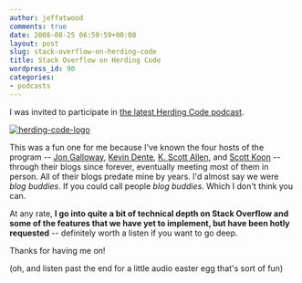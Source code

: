```yaml
---
author: jeffatwood
comments: true
date: 2008-08-25 06:59:59+00:00
layout: post
slug: stack-overflow-on-herding-code
title: Stack Overflow on Herding Code
wordpress_id: 90
categories:
- podcasts
---
```



I was invited to participate in [the latest Herding Code podcast](http://herdingcode.com/?p=36). 



[![herding-code-logo](http://blog.stackoverflow.com/wp-content/uploads/herding-code-logo.png)](http://herdingcode.com/?p=36)



This was a fun one for me because I've known the four hosts of the program -- [Jon Galloway](http://weblogs.asp.net/jgalloway), [Kevin Dente](http://weblogs.asp.net/kdente), [K. Scott Allen](http://odetocode.com/), and [Scott Koon](http://lazycoder.com/) -- through their blogs since forever, eventually meeting most of them in person. All of their blogs predate mine by years. I'd almost say we were _blog buddies_. If you could call people _blog buddies_. Which I don't think you can.



At any rate, **I go into quite a bit of technical depth on Stack Overflow and some of the features that we have yet to implement, but have been hotly requested** -- definitely worth a listen if you want to go deep.



Thanks for having me on!



(oh, and listen past the end for a little audio easter egg that's sort of fun)

